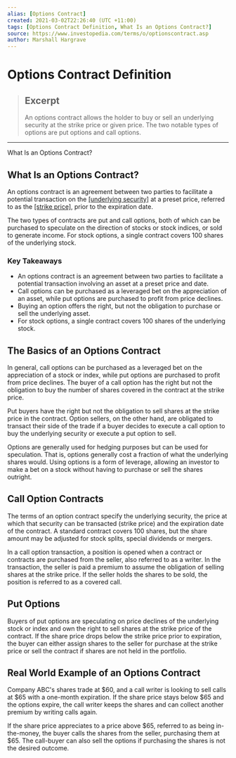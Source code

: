 ```yaml
---
alias: [Options Contract]
created: 2021-03-02T22:26:40 (UTC +11:00)
tags: [Options Contract Definition, What Is an Options Contract?]
source: https://www.investopedia.com/terms/o/optionscontract.asp
author: Marshall Hargrave
---
```


# Options Contract Definition

> ## Excerpt
> An options contract allows the holder to buy or sell an underlying security at the strike price or given price. The two notable types of options are put options and call options.

---

What Is an Options Contract?
## What Is an Options Contract?

An options contract is an agreement between two parties to facilitate a potential transaction on the [[underlying security]](https://www.investopedia.com/terms/u/underlying-security.asp) at a preset price, referred to as the [[strike price]](https://www.investopedia.com/terms/s/strikeprice.asp), prior to the expiration date.

The two types of contracts are put and call options, both of which can be purchased to speculate on the direction of stocks or stock indices, or sold to generate income. For stock options, a single contract covers 100 shares of the underlying stock.

### Key Takeaways

-   An options contract is an agreement between two parties to facilitate a potential transaction involving an asset at a preset price and date.
-   Call options can be purchased as a leveraged bet on the appreciation of an asset, while put options are purchased to profit from price declines.
-   Buying an option offers the right, but not the obligation to purchase or sell the underlying asset.
-   For stock options, a single contract covers 100 shares of the underlying stock.

## The Basics of an Options Contract

In general, call options can be purchased as a leveraged bet on the appreciation of a stock or index, while put options are purchased to profit from price declines. The buyer of a call option has the right but not the obligation to buy the number of shares covered in the contract at the strike price.

Put buyers have the right but not the obligation to sell shares at the strike price in the contract. Option sellers, on the other hand, are obligated to transact their side of the trade if a buyer decides to execute a call option to buy the underlying security or execute a put option to sell.

Options are generally used for hedging purposes but can be used for speculation. That is, options generally cost a fraction of what the underlying shares would. Using options is a form of leverage, allowing an investor to make a bet on a stock without having to purchase or sell the shares outright.

## Call Option Contracts

The terms of an option contract specify the underlying security, the price at which that security can be transacted (strike price) and the expiration date of the contract. A standard contract covers 100 shares, but the share amount may be adjusted for stock splits, special dividends or mergers.

In a call option transaction, a position is opened when a contract or contracts are purchased from the seller, also referred to as a writer. In the transaction, the seller is paid a premium to assume the obligation of selling shares at the strike price. If the seller holds the shares to be sold, the position is referred to as a covered call.

## Put Options

Buyers of put options are speculating on price declines of the underlying stock or index and own the right to sell shares at the strike price of the contract. If the share price drops below the strike price prior to expiration, the buyer can either assign shares to the seller for purchase at the strike price or sell the contract if shares are not held in the portfolio.

## Real World Example of an Options Contract

Company ABC's shares trade at $60, and a call writer is looking to sell calls at $65 with a one-month expiration. If the share price stays below $65 and the options expire, the call writer keeps the shares and can collect another premium by writing calls again.

If the share price appreciates to a price above $65, referred to as being in-the-money, the buyer calls the shares from the seller, purchasing them at $65. The call-buyer can also sell the options if purchasing the shares is not the desired outcome.
